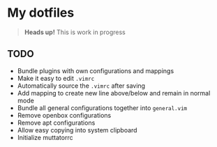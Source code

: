 # My dotfiles

> **Heads up!** This is work in progress

## TODO

- Bundle plugins with own configurations and mappings
- Make it easy to edit `.vimrc`
- Automatically source the `.vimrc` after saving
- Add mapping to create new line above/below and remain in normal mode
- Bundle all general configurations together into `general.vim`
- Remove openbox configurations
- Remove apt configurations
- Allow easy copying into system clipboard
- Initialize muttatorrc
